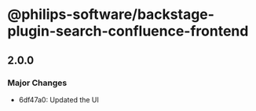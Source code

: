 # @philips-software/backstage-plugin-search-confluence-frontend

## 2.0.0

### Major Changes

- 6df47a0: Updated the UI
